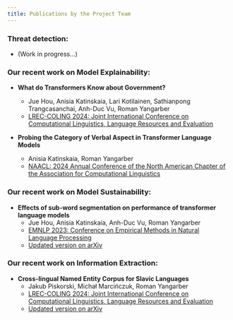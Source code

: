 ```yaml
---
title: Publications by the Project Team
---
```


### Threat detection:

- (Work in progress...)


### Our recent work on Model Explainability:

- __What do Transformers Know about Government?__
  - Jue Hou, Anisia Katinskaia, Lari Kotilainen, Sathianpong Trangcasanchai, Anh-Duc Vu, Roman Yangarber
  - [LREC-COLING 2024: Joint International Conference on Computational Linguistics, Language Resources and Evaluation](https://lrec-coling-2024.org/)


- __Probing the Category of Verbal Aspect in Transformer Language Models__
  - Anisia Katinskaia, Roman Yangarber
  - [NAACL: 2024 Annual Conference of the North American Chapter of the Association for Computational Linguistics](https://2024.naacl.org/)


### Our recent work on Model Sustainability:

- __Effects of sub-word segmentation on performance of transformer language models__
  - Jue Hou, Anisia Katinskaia, Anh-Duc Vu, Roman Yangarber
  - [EMNLP 2023: Conference on Empirical Methods in Natural Language Processing](https://aclanthology.org/2023.emnlp-main.459/)
  - [Updated version on arXiv](https://arxiv.org/abs/2305.05480)


### Our recent work on Information Extraction:

- __Cross-lingual Named Entity Corpus for Slavic Languages__
  - Jakub Piskorski, Michał Marcińczuk, Roman Yangarber
  - [LREC-COLING 2024: Joint International Conference on Computational Linguistics, Language Resources and Evaluation](https://lrec-coling-2024.org/)
  - [Updated version on arXiv](https://arxiv.org/abs/2404.00482)

